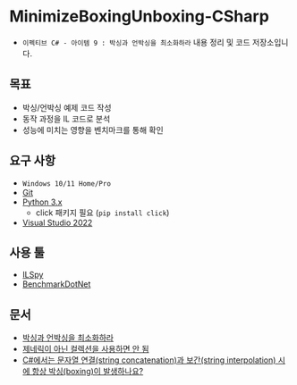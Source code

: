 # MinimizeBoxingUnboxing-CSharp
- `이펙티브 C# - 아이템 9 : 박싱과 언박싱을 최소화하라` 내용 정리 및 코드 저장소입니다.

## 목표
- 박싱/언박싱 예제 코드 작성
- 동작 과정을 IL 코드로 분석
- 성능에 미치는 영향을 벤치마크를 통해 확인

## 요구 사항
- `Windows 10/11 Home/Pro`
- [Git](https://git-scm.com/)
- [Python 3.x](https://www.python.org/downloads/)
  - click 패키지 필요 (`pip install click`)
- [Visual Studio 2022](https://visualstudio.microsoft.com/ko/downloads/)

## 사용 툴
- [ILSpy](https://github.com/icsharpcode/ILSpy)
- [BenchmarkDotNet](https://github.com/dotnet/BenchmarkDotNet)

## 문서
- [박싱과 언박싱을 최소화하라](./Docs/MinimizeBoxingUnboxing.md)
- [제네릭이 아닌 컬렉션을 사용하면 안 됨](./Docs/NonGenericCollectionsShouldNotBeUsed.md)
- [C#에서는 문자열 연결(string concatenation)과 보간(string interpolation) 시에 항상 박싱(boxing)이 발생하나요?](./Docs/BoxingInCsharpStrings.md)
